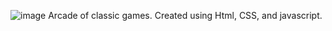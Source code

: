 ![image](https://user-images.githubusercontent.com/98626715/195020236-b8a93a69-1d63-4745-bdd6-c181e5fc6d27.png)
Arcade of classic games. Created using Html, CSS, and javascript.

